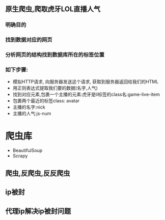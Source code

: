 ## 原生爬虫,爬取虎牙LOL直播人气
### 明确目的
### 找到数据对应的网页
### 分析网页的结构找到数据库所在的标签位置
### 如下步骤:
 * 模拟HTTP请求, 向服务器发送这个请求, 获取到服务器返回给我们的HTML
 * 用正则表达式提取我们要的数据(名字,人气)
 * 找到对应元素,包裹一个主播的元素:虎牙是li标签的class名:game-live-item
 * 包裹两个最近的标签class: avatar
 * 主播的名字:nick
 * 主播的人气:js-num
 
# 爬虫库
 * BeautifulSoup
 * Scrapy
## 爬虫,反爬虫,反反爬虫
## ip被封
## 代理ip解决ip被封问题